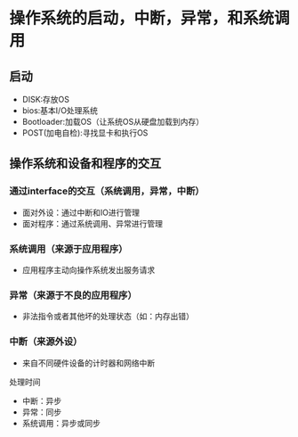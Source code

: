 # 操作系统的启动，中断，异常，和系统调用

## 启动

- DISK:存放OS
- bios:基本I/O处理系统
- Bootloader:加载OS（让系统OS从硬盘加载到内存）
- POST(加电自检):寻找显卡和执行OS

## 操作系统和设备和程序的交互

### 通过interface的交互（系统调用，异常，中断）

- 面对外设：通过中断和IO进行管理
- 面对程序：通过系统调用、异常进行管理

### 系统调用（来源于应用程序）

- 应用程序主动向操作系统发出服务请求

### 异常（来源于不良的应用程序）

- 非法指令或者其他坏的处理状态（如：内存出错）

### 中断（来源外设）

- 来自不同硬件设备的计时器和网络中断

处理时间

- 中断：异步
- 异常：同步
- 系统调用：异步或同步